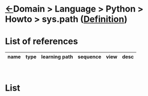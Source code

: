 <head><link rel="stylesheet" href="../../../../md.css"/><script src="../../../../md.js"></script></head>

[//]: #(Reference)
[Repo_Readme]:   ../list/object_list.md
[Item_Whatis]:   ../whatis/pythonpath_whatis.md

[Syspath_Howto]: ../howto/syspath_howto.md

# [&larr;][Repo_Readme]Domain > Language > Python > Howto > sys.path ([Definition][Item_Whatis])

# List of references
|name|type|learning path|sequence|view|desc|
|-|-|-|-|-|-|
<br>

# List

